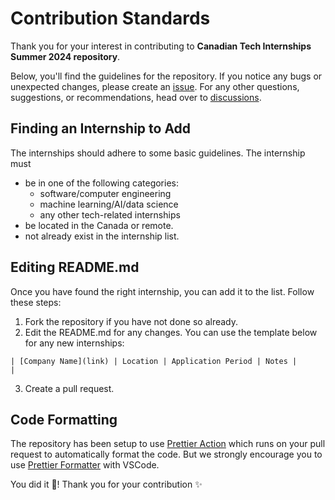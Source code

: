 # Contribution Standards
Thank you for your interest in contributing to **Canadian Tech Internships Summer 2024 repository**.

Below, you'll find the guidelines for the repository. If you notice any bugs or unexpected changes, please create an [issue](https://github.com/jenndryden/Canadian-Tech-Internships-Summer-2024/issues). For any other questions, suggestions, or recommendations, head over to [discussions](https://github.com/jenndryden/Canadian-Tech-Internships-Summer-2024/discussions).

## Finding an Internship to Add
The internships should adhere to some basic guidelines. The internship must
- be in one of the following categories:
    - software/computer engineering
    - machine learning/AI/data science
    - any other tech-related internships
- be located in the Canada or remote.
- not already exist in the internship list.

## Editing README.md
Once you have found the right internship, you can add it to the list. Follow these steps:

1) Fork the repository if you have not done so already.
2) Edit the README.md for any changes. You can use the template below for any new internships:
```
| [Company Name](link) | Location | Application Period | Notes |                                                                                          |
```
3) Create a pull request.

## Code Formatting
The repository has been setup to use [Prettier Action](https://github.com/marketplace/actions/prettier-action) which runs on your pull request to automatically format the code. But we strongly encourage you to use [Prettier Formatter](https://marketplace.visualstudio.com/items?itemName=esbenp.prettier-vscode) with VSCode.




You did it 🎉! Thank you for your contribution ✨

